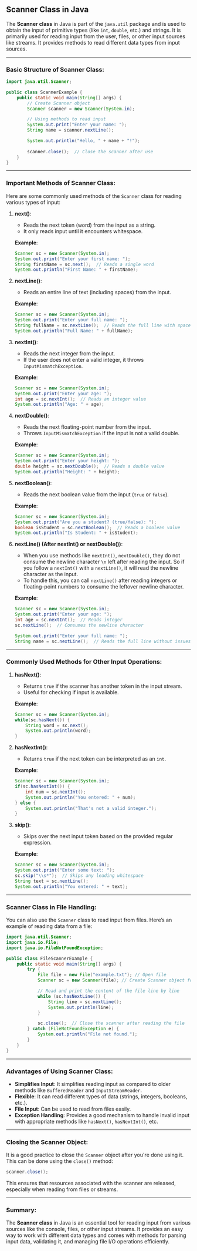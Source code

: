 ## **Scanner Class in Java**

The **Scanner class** in Java is part of the `java.util` package and is used to obtain the input of primitive types (like `int`, `double`, etc.) and strings. It is primarily used for reading input from the user, files, or other input sources like streams. It provides methods to read different data types from input sources.

---

### **Basic Structure of Scanner Class**:

```java
import java.util.Scanner;

public class ScannerExample {
    public static void main(String[] args) {
        // Create Scanner object
        Scanner scanner = new Scanner(System.in);

        // Using methods to read input
        System.out.print("Enter your name: ");
        String name = scanner.nextLine();

        System.out.println("Hello, " + name + "!");
        
        scanner.close();  // Close the scanner after use
    }
}
```

---

### **Important Methods of Scanner Class**:

Here are some commonly used methods of the `Scanner` class for reading various types of input:

1. **next()**:

   * Reads the next token (word) from the input as a string.
   * It only reads input until it encounters whitespace.

   **Example**:

   ```java
   Scanner sc = new Scanner(System.in);
   System.out.print("Enter your first name: ");
   String firstName = sc.next();  // Reads a single word
   System.out.println("First Name: " + firstName);
   ```

2. **nextLine()**:

   * Reads an entire line of text (including spaces) from the input.

   **Example**:

   ```java
   Scanner sc = new Scanner(System.in);
   System.out.print("Enter your full name: ");
   String fullName = sc.nextLine();  // Reads the full line with spaces
   System.out.println("Full Name: " + fullName);
   ```

3. **nextInt()**:

   * Reads the next integer from the input.
   * If the user does not enter a valid integer, it throws `InputMismatchException`.

   **Example**:

   ```java
   Scanner sc = new Scanner(System.in);
   System.out.print("Enter your age: ");
   int age = sc.nextInt();  // Reads an integer value
   System.out.println("Age: " + age);
   ```

4. **nextDouble()**:

   * Reads the next floating-point number from the input.
   * Throws `InputMismatchException` if the input is not a valid double.

   **Example**:

   ```java
   Scanner sc = new Scanner(System.in);
   System.out.print("Enter your height: ");
   double height = sc.nextDouble();  // Reads a double value
   System.out.println("Height: " + height);
   ```

5. **nextBoolean()**:

   * Reads the next boolean value from the input (`true` or `false`).

   **Example**:

   ```java
   Scanner sc = new Scanner(System.in);
   System.out.print("Are you a student? (true/false): ");
   boolean isStudent = sc.nextBoolean();  // Reads a boolean value
   System.out.println("Is Student: " + isStudent);
   ```

6. **nextLine() (After nextInt() or nextDouble())**:

   * When you use methods like `nextInt()`, `nextDouble()`, they do not consume the newline character `\n` left after reading the input. So if you follow a `nextInt()` with a `nextLine()`, it will read the newline character as the input.
   * To handle this, you can call `nextLine()` after reading integers or floating-point numbers to consume the leftover newline character.

   **Example**:

   ```java
   Scanner sc = new Scanner(System.in);
   System.out.print("Enter your age: ");
   int age = sc.nextInt();  // Reads integer
   sc.nextLine();  // Consumes the newline character

   System.out.print("Enter your full name: ");
   String name = sc.nextLine();  // Reads the full line without issues
   ```

---

### **Commonly Used Methods for Other Input Operations**:

1. **hasNext()**:

   * Returns `true` if the scanner has another token in the input stream.
   * Useful for checking if input is available.

   **Example**:

   ```java
   Scanner sc = new Scanner(System.in);
   while(sc.hasNext()) {
       String word = sc.next();
       System.out.println(word);
   }
   ```

2. **hasNextInt()**:

   * Returns `true` if the next token can be interpreted as an `int`.

   **Example**:

   ```java
   Scanner sc = new Scanner(System.in);
   if(sc.hasNextInt()) {
       int num = sc.nextInt();
       System.out.println("You entered: " + num);
   } else {
       System.out.println("That's not a valid integer.");
   }
   ```

3. **skip()**:

   * Skips over the next input token based on the provided regular expression.

   **Example**:

   ```java
   Scanner sc = new Scanner(System.in);
   System.out.print("Enter some text: ");
   sc.skip("\\s*");  // Skips any leading whitespace
   String text = sc.nextLine();
   System.out.println("You entered: " + text);
   ```

---

### **Scanner Class in File Handling**:

You can also use the `Scanner` class to read input from files. Here’s an example of reading data from a file:

```java
import java.util.Scanner;
import java.io.File;
import java.io.FileNotFoundException;

public class FileScannerExample {
    public static void main(String[] args) {
        try {
            File file = new File("example.txt"); // Open file
            Scanner sc = new Scanner(file); // Create Scanner object for the file

            // Read and print the content of the file line by line
            while (sc.hasNextLine()) {
                String line = sc.nextLine();
                System.out.println(line);
            }

            sc.close();  // Close the scanner after reading the file
        } catch (FileNotFoundException e) {
            System.out.println("File not found.");
        }
    }
}
```

---

### **Advantages of Using Scanner Class**:

* **Simplifies Input**: It simplifies reading input as compared to older methods like `BufferedReader` and `InputStreamReader`.
* **Flexible**: It can read different types of data (strings, integers, booleans, etc.).
* **File Input**: Can be used to read from files easily.
* **Exception Handling**: Provides a good mechanism to handle invalid input with appropriate methods like `hasNext()`, `hasNextInt()`, etc.

---

### **Closing the Scanner Object**:

It is a good practice to close the `Scanner` object after you're done using it. This can be done using the `close()` method:

```java
scanner.close();
```

This ensures that resources associated with the scanner are released, especially when reading from files or streams.

---

### **Summary**:

The **Scanner class** in Java is an essential tool for reading input from various sources like the console, files, or other input streams. It provides an easy way to work with different data types and comes with methods for parsing input data, validating it, and managing file I/O operations efficiently.
